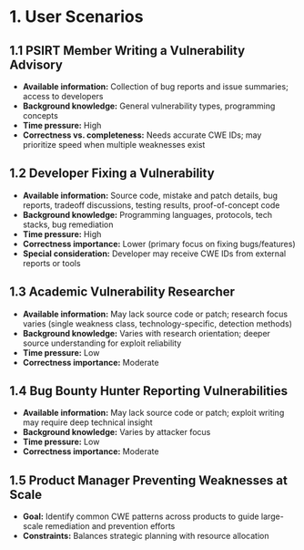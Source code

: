 # 1\. User Scenarios

## 1.1 PSIRT Member Writing a Vulnerability Advisory

  * **Available information:** Collection of bug reports and issue summaries; access to developers
  * **Background knowledge:** General vulnerability types, programming concepts
  * **Time pressure:** High
  * **Correctness vs. completeness:** Needs accurate CWE IDs; may prioritize speed when multiple weaknesses exist

## 1.2 Developer Fixing a Vulnerability

  * **Available information:** Source code, mistake and patch details, bug reports, tradeoff discussions, testing results, proof-of-concept code
  * **Background knowledge:** Programming languages, protocols, tech stacks, bug remediation
  * **Time pressure:** High
  * **Correctness importance:** Lower (primary focus on fixing bugs/features)
  * **Special consideration:** Developer may receive CWE IDs from external reports or tools

## 1.3 Academic Vulnerability Researcher

  * **Available information:** May lack source code or patch; research focus varies (single weakness class, technology-specific, detection methods)
  * **Background knowledge:** Varies with research orientation; deeper source understanding for exploit reliability
  * **Time pressure:** Low
  * **Correctness importance:** Moderate

## 1.4 Bug Bounty Hunter Reporting Vulnerabilities

  * **Available information:** May lack source code or patch; exploit writing may require deep technical insight
  * **Background knowledge:** Varies by attacker focus
  * **Time pressure:** Low
  * **Correctness importance:** Moderate

## 1.5 Product Manager Preventing Weaknesses at Scale

  * **Goal:** Identify common CWE patterns across products to guide large-scale remediation and prevention efforts
  * **Constraints:** Balances strategic planning with resource allocation
